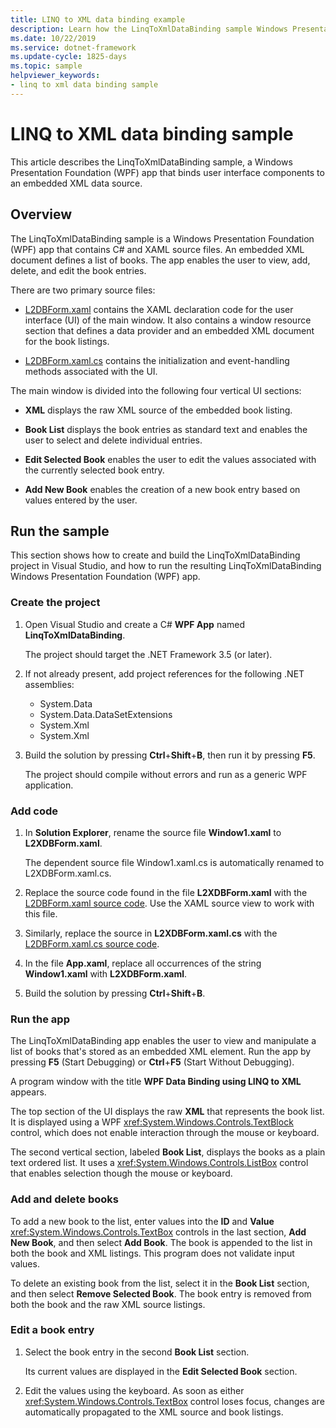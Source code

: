 ```yaml
---
title: LINQ to XML data binding example
description: Learn how the LinqToXmlDataBinding sample Windows Presentation Foundation (WPF) app binds user interface components to an embedded XML data source.
ms.date: 10/22/2019
ms.service: dotnet-framework
ms.update-cycle: 1825-days
ms.topic: sample
helpviewer_keywords:
- linq to xml data binding sample
---
```

# LINQ to XML data binding sample

This article describes the LinqToXmlDataBinding sample, a Windows Presentation Foundation (WPF) app that binds user interface components to an embedded XML data source.

## Overview

The LinqToXmlDataBinding sample is a Windows Presentation Foundation (WPF) app that contains C# and XAML source files. An embedded XML document defines a list of books. The app enables the user to view, add, delete, and edit the book entries.

There are two primary source files:

- [L2DBForm.xaml](l2dbform-xaml-source-code.md) contains the XAML declaration code for the user interface (UI) of the main window. It also contains a window resource section that defines a data provider and an embedded XML document for the book listings.

- [L2DBForm.xaml.cs](l2dbform-xaml-cs-source-code.md) contains the initialization and event-handling methods associated with the UI.

The main window is divided into the following four vertical UI sections:

- **XML** displays the raw XML source of the embedded book listing.

- **Book List** displays the book entries as standard text and enables the user to select and delete individual entries.

- **Edit Selected Book** enables the user to edit the values associated with the currently selected book entry.

- **Add New Book** enables the creation of a new book entry based on values entered by the user.

## Run the sample

This section shows how to create and build the LinqToXmlDataBinding project in Visual Studio, and how to run the resulting LinqToXmlDataBinding Windows Presentation Foundation (WPF) app.

### Create the project

1. Open Visual Studio and create a C# **WPF App** named **LinqToXmlDataBinding**.

   The project should target the .NET Framework 3.5 (or later).

1. If not already present, add project references for the following .NET assemblies:

    - System.Data
    - System.Data.DataSetExtensions
    - System.Xml
    - System.Xml

1. Build the solution by pressing **Ctrl**+**Shift**+**B**, then run it by pressing **F5**.

   The project should compile without errors and run as a generic WPF application.

### Add code

1. In **Solution Explorer**, rename the source file **Window1.xaml** to **L2XDBForm.xaml**.

   The dependent source file Window1.xaml.cs is automatically renamed to L2XDBForm.xaml.cs.

1. Replace the source code found in the file **L2XDBForm.xaml** with the [L2DBForm.xaml source code](l2dbform-xaml-source-code.md). Use the XAML source view to work with this file.

1. Similarly, replace the source in **L2XDBForm.xaml.cs** with the [L2DBForm.xaml.cs source code](l2dbform-xaml-cs-source-code.md).

1. In the file **App.xaml**, replace all occurrences of the string **Window1.xaml** with **L2XDBForm.xaml**.

1. Build the solution by pressing **Ctrl**+**Shift**+**B**.

### Run the app

The LinqToXmlDataBinding app enables the user to view and manipulate a list of books that's stored as an embedded XML element. Run the app by pressing **F5** (Start Debugging) or **Ctrl**+**F5** (Start Without Debugging).

A program window with the title **WPF Data Binding using LINQ to XML** appears.

The top section of the UI displays the raw **XML** that represents the book list. It is displayed using a WPF <xref:System.Windows.Controls.TextBlock> control, which does not enable interaction through the mouse or keyboard.

The second vertical section, labeled **Book List**, displays the books as a plain text ordered list. It uses a <xref:System.Windows.Controls.ListBox> control that enables selection though the mouse or keyboard.

### Add and delete books

To add a new book to the list, enter values into the **ID** and **Value** <xref:System.Windows.Controls.TextBox> controls in the last section, **Add New Book**, and then select **Add Book**. The book is appended to the list in both the book and XML listings. This program does not validate input values.

To delete an existing book from the list, select it in the **Book List** section, and then select **Remove Selected Book**. The book entry is removed from both the book and the raw XML source listings.

### Edit a book entry

1. Select the book entry in the second **Book List** section.

   Its current values are displayed in the **Edit Selected Book** section.

1. Edit the values using the keyboard. As soon as either <xref:System.Windows.Controls.TextBox> control loses focus, changes are automatically propagated to the XML source and book listings.
